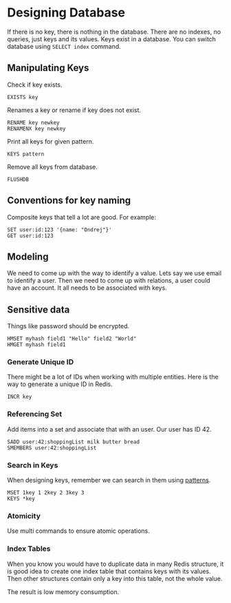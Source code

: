 # Designing Database

If there is no key, there is nothing in the database. There are no indexes, no queries, just keys and its values. Keys exist in a database. You can switch database using `SELECT index` command.

## Manipulating Keys

Check if key exists.

```
EXISTS key
```

Renames a key or rename if key does not exist.

```
RENAME key newkey
RENAMENX key newkey
```

Print all keys for given pattern.

```
KEYS pattern
```

Remove all keys from database.

```
FLUSHDB
```

## Conventions for key naming

Composite keys that tell a lot are good. For example:

```
SET user:id:123 '{name: "Ondrej"}'
GET user:id:123
```

## Modeling

We need to come up with the way to identify a value. Lets say we use email to identify a user. Then we need to come up with relations, a user could have an account. It all needs to be associated with keys.

## Sensitive data

Things like password should be encrypted.

```
HMSET myhash field1 "Hello" field2 "World"
HMGET myhash field1
```

### Generate Unique ID

There might be a lot of IDs when working with multiple entities. Here is the way to generate a unique ID in Redis.

```
INCR key
```

### Referencing Set

Add items into a set and associate that with an user. Our user has ID 42.

```
SADD user:42:shoppingList milk butter bread
SMEMBERS user:42:shoppingList
```

### Search in Keys

When designing keys, remember we can search in them using [patterns](https://redis.io/commands/keys).

```
MSET 1key 1 2key 2 3key 3
KEYS *key
```

### Atomicity

Use multi commands to ensure atomic operations.

### Index Tables

When you know you would have to duplicate data in many Redis structure, it is good idea to create one index table that contains keys with its values. Then other structures contain only a key into this table, not the whole value.

The result is low memory consumption.

